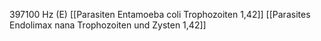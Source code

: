 397100 Hz (E)
[[Parasiten Entamoeba coli Trophozoiten 1,42]]
[[Parasites Endolimax nana Trophozoiten und Zysten 1,42]]